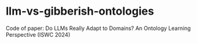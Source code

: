# llm-vs-gibberish-ontologies
Code of paper: Do LLMs Really Adapt to Domains? An Ontology Learning Perspective  (ISWC 2024)

